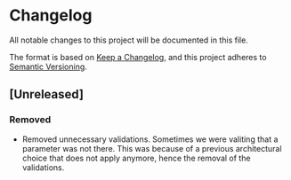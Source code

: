 # Changelog

All notable changes to this project will be documented in this file.

The format is based on [Keep a Changelog](https://keepachangelog.com/en/1.0.0/),
and this project adheres to [Semantic Versioning](https://semver.org/spec/v2.0.0.html).

## [Unreleased]

### Removed

- Removed unnecessary validations. Sometimes we were valiting that a parameter 
was not there. This was because of a previous architectural choice that does
not apply anymore, hence the removal of the validations.